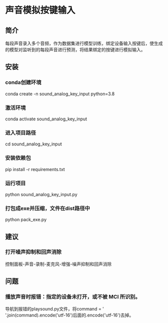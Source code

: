# 声音模拟按键输入

## 简介

每段声音录入多个音频，作为数据集进行模型训练，绑定设备输入按键后，使生成的模型对监听到的每段声音进行预测，将结果绑定的按键进行模拟输入。

## 安装

### conda创建环境

conda create -n sound_analog_key_input python=3.8

### 激活环境

conda activate sound_analog_key_input

### 进入项目路径

cd sound_analog_key_input

### 安装依赖包

pip install -r requirements.txt

### 运行项目

python sound_analog_key_input.py

### 打包成exe并压缩，文件在dist路径中

python pack_exe.py

## 建议

### 打开噪声抑制和回声消除

控制面板-声音-录制-麦克风-增强-噪声抑制和回声消除

## 问题

### 播放声音时报错：指定的设备未打开，或不被 MCI 所识别。

导航到报错的playsound.py文件，将command = ' '.join(command).encode('utf-16')后面的.encode('utf-16')去掉。